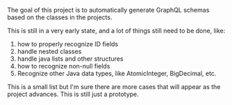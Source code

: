 The goal of this project is to automatically generate GraphQL schemas based on the classes in the projects.

This is still in a very early state, and a lot of things still need to be done, like:
1) how to properly recognize ID fields
2) handle nested classes
3) handle java lists and other structures
4) how to recognize non-null fields
5) Recognize other Java data types, like AtomicInteger, BigDecimal, etc.

This is a small list but I'm sure there are more cases that will appear as the project advances. This is still just a prototype.
